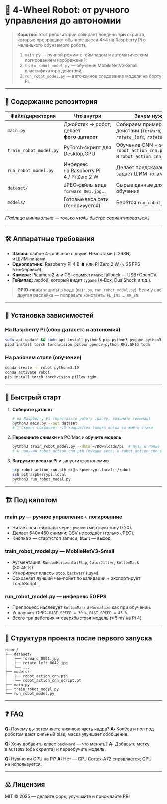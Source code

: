 # 🤖 4‑Wheel Robot: от ручного управления до автономии


> **Коротко:** этот репозиторий собирает воедино **три** скрипта, которые превращают обычное шасси 4×4 на Raspberry Pi в маленького обучаемого робота.
>
> 1. `main.py` — ручной режим с геймпадом и автоматическим логированием изображений;
> 2. `train_robot_model.py` — обучение MobileNetV3‑Small классификатора действий;
> 3. `run_robot_model.py` — автономное следование модели на борту Pi.


---

## 📂 Содержание репозитория

| Файл/директория        | Что внутри                                | Зачем нужно                                                                  |
| ---------------------- | ----------------------------------------- | ---------------------------------------------------------------------------- |
| `main.py`              | Джойстик → робот; делает **фото‑датасет** | Собираем примеры трёх действий *(`forward`, `rotate_left`, `rotate_right`)*  |
| `train_robot_model.py` | PyTorch‑скрипт для Desktop/GPU            | Обучение CNN + экспорт `robot_action_cnn.pth` и `robot_action_cnn_script.pt` |
| `run_robot_model.py`   | Инференс на Raspberry Pi 4 / Pi Zero 2 W  | Делает предсказание > задаёт ШИМ ногам                                       |
| `dataset/`             | JPEG‑файлы вида `forward_001.jpg`…        | Сырые данные для обучения                                                    |
| `models/`              | Готовые веса сети (генерируется)          | Берётся `run_robot_model.py`                                                 |

*(Таблица минимальна — только чтобы быстро сориентироваться.)*

---

## 🛠️ Аппаратные требования

* **Шасси:** любое 4‑колёсное с двумя Н‑мостами (L298N) и ШИМ‑пинами.
* **Одноплатник:** Raspberry Pi 4 B ⬆ или Pi Zero 2 W (≈ 25 FPS в инференсе).
* **Камера:** Picamera2 или CSI‑совместимая; fallback — USB+OpenCV.
* **Геймпад:** любой, который видит `pygame` (X‑Box, DualShock и т.д.).

> **GPIO‑пины** зашиты в коде (`main.py`, `run_robot_model.py`).
> Если у вас другая распайка — поправьте константы `FL_IN1 … RR_EN`.

---

## 💾 Установка зависимостей

### На Raspberry Pi (сбор датасета **и** автономия)

```bash
sudo apt update && sudo apt install python3-pip python3-pygame python3-picamera2
pip3 install torch torchvision pillow opencv-python RPi.GPIO tqdm
```

### На рабочем столе (обучение)

```bash
conda create -n robot python=3.10
conda activate robot
pip install torch torchvision pillow tqdm
```

---

## 🚀 Быстрый старт

1. **Соберите датасет**

   ```bash
   # на Raspberry Pi (приставьте роботу трассу, возьмите геймпад)
   python3 main.py --out dataset
   # 📸 Скрипт сохраняет ~15 кадров/сек только когда вы жмёте стики
   ```
2. **Перекиньте снимки** на PC/Mac и **обучите модель**

   ```bash
   python3 train_robot_model.py --data ~/Downloads/pi  # путь к папке с JPEG
   # ↳ получим robot_action_cnn.pth (лучшие веса) и robot_action_cnn_script.pt
   ```
3. **Загрузите веса на Pi** и запустите автономию

   ```bash
   scp robot_action_cnn.pth pi@raspberrypi.local:~/robot
   ssh pi@raspberrypi.local
   python3 run_robot_model.py
   ```

---

## 🏗️ Под капотом

### main.py — ручное управление + логирование

* Читает оси геймпада через `pygame` (мертвую зону 0.20).
* Делает 640×480 снимки; CSV не создаёт (только JPEG).
* Кнопка **`X`** — старт/стоп записи, **`Start`** — выход.

### train\_robot\_model.py — MobileNetV3‑Small

* Аугментация: `RandomHorizontalFlip`, `ColorJitter`, `BottomMask` (30‑45 %).
* Игнорирует классы `stop`, `backward` (шум).
* Сохраняет лучший чек‑пойнт по валидации + экспортирует TorchScript.

### run\_robot\_model.py — инференс 50 FPS

* Препроцесс наследует `BottomMask` и `Normalize` как при обучении.
* Управляет GPIO: `BASE_SPEED = 30 %`, `FAST_SPEED = 45 %`.
* Всего три действия ⇒ сверхбыстрая модель (≈ 5 ms на Pi 4).

---

## 📁 Структура проекта после первого запуска

```
robot/
├── dataset/
│   ├── forward_0001.jpg
│   ├── rotate_left_0042.jpg
│   └── ...
├── models/
│   ├── robot_action_cnn.pth
│   └── robot_action_cnn_script.pt
├── main.py
├── train_robot_model.py
└── run_robot_model.py
```

---

## ❓ FAQ

**Q:** Почему вы затемняете нижнюю часть кадра?
**A:** Колёса и пол под роботом дают сильный bias; маска улучшает обобщение.

**Q:** Хочу добавить класс `backward` — что менять?
**A:** Добавьте метку в `ACTIONS` (оба скрипта) и переобучите модель.

**Q:** Нужно ли GPU на Pi?
**A:** Нет — CPU Cortex‑A72 справляется; GPU не используется.

---

## ⚖️ Лицензия

MIT © 2025 — делайте форк, улучшайте и присылайте PR!

